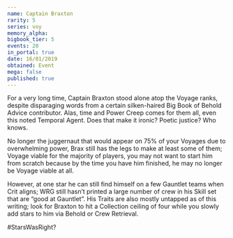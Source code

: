 ```yaml
---
name: Captain Braxton
rarity: 5
series: voy
memory_alpha:
bigbook_tier: 5
events: 20
in_portal: true
date: 16/01/2019
obtained: Event
mega: false
published: true
---
```


For a very long time, Captain Braxton stood alone atop the Voyage ranks, despite disparaging words from a certain silken-haired Big Book of Behold Advice contributor. Alas, time and Power Creep comes for them all, even this noted Temporal Agent. Does that make it ironic? Poetic justice? Who knows.

No longer the juggernaut that would appear on 75% of your Voyages due to overwhelming power, Brax still has the legs to make at least some of them; Voyage viable for the majority of players, you may not want to start him from scratch because by the time you have him finished, he may no longer be Voyage viable at all.

However, at one star he can still find himself on a few Gauntlet teams when Crit aligns; WRG still hasn’t printed a large number of crew in his Skill set that are “good at Gauntlet”. His Traits are also mostly untapped as of this writing; look for Braxton to hit a Collection ceiling of four while you slowly add stars to him via Behold or Crew Retrieval. 

#StarsWasRight?
